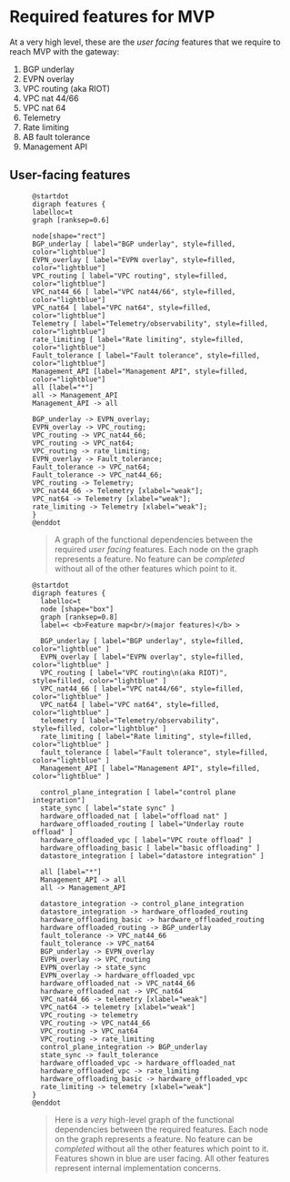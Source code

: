 # Required features for MVP

At a very high level, these are the _user facing_ features that we require to reach MVP with the gateway:

1. BGP underlay
2. EVPN overlay
3. VPC routing (aka RIOT)
4. VPC nat 44/66
5. VPC nat 64
6. Telemetry
7. Rate limiting
8. AB fault tolerance
9. Management API

## User-facing features

<figure title="User-facing feature dependencies">

```plantuml
@startdot
digraph features {
labelloc=t
graph [ranksep=0.6]

node[shape="rect"]
BGP_underlay [ label="BGP underlay", style=filled, color="lightblue"]
EVPN_overlay [ label="EVPN overlay", style=filled, color="lightblue"]
VPC_routing [ label="VPC routing", style=filled, color="lightblue"]
VPC_nat44_66 [ label="VPC nat44/66", style=filled, color="lightblue"]
VPC_nat64 [ label="VPC nat64", style=filled, color="lightblue"]
Telemetry [ label="Telemetry/observability", style=filled, color="lightblue"]
rate_limiting [ label="Rate limiting", style=filled, color="lightblue"]
Fault_tolerance [ label="Fault tolerance", style=filled, color="lightblue"]
Management_API [label="Management API", style=filled, color="lightblue"]
all [label="*"]
all -> Management_API
Management_API -> all

BGP_underlay -> EVPN_overlay;
EVPN_overlay -> VPC_routing;
VPC_routing -> VPC_nat44_66;
VPC_routing -> VPC_nat64;
VPC_routing -> rate_limiting;
EVPN_overlay -> Fault_tolerance;
Fault_tolerance -> VPC_nat64;
Fault_tolerance -> VPC_nat44_66;
VPC_routing -> Telemetry;
VPC_nat44_66 -> Telemetry [xlabel="weak"];
VPC_nat64 -> Telemetry [xlabel="weak"];
rate_limiting -> Telemetry [xlabel="weak"];
}
@enddot
```

> A graph of the functional dependencies between the required _user facing_ features.
> Each node on the graph represents a feature.
> No feature can be _completed_ without all of the other features which point to it.

</figure>

<figure title="Major feature dependencies (internal)">

```plantuml
@startdot
digraph features {
  labelloc=t
  node [shape="box"]
  graph [ranksep=0.8]
  label=< <b>Feature map<br/>(major features)</b> >

  BGP_underlay [ label="BGP underlay", style=filled, color="lightblue" ]
  EVPN_overlay [ label="EVPN overlay", style=filled, color="lightblue" ]
  VPC_routing [ label="VPC routing\n(aka RIOT)", style=filled, color="lightblue" ]
  VPC_nat44_66 [ label="VPC nat44/66", style=filled, color="lightblue" ]
  VPC_nat64 [ label="VPC nat64", style=filled, color="lightblue" ]
  telemetry [ label="Telemetry/observability", style=filled, color="lightblue" ]
  rate_limiting [ label="Rate limiting", style=filled, color="lightblue" ]
  fault_tolerance [ label="Fault tolerance", style=filled, color="lightblue" ]
  Management_API [ label="Management API", style=filled, color="lightblue" ]

  control_plane_integration [ label="control plane integration"]
  state_sync [ label="state sync" ]
  hardware_offloaded_nat [ label="offload nat" ]
  hardware_offloaded_routing [ label="Underlay route offload" ]
  hardware_offloaded_vpc [ label="VPC route offload" ]
  hardware_offloading_basic [ label="basic offloading" ]
  datastore_integration [ label="datastore integration" ]
  
  all [label="*"]
  Management_API -> all
  all -> Management_API

  datastore_integration -> control_plane_integration
  datastore_integration -> hardware_offloaded_routing
  hardware_offloading_basic -> hardware_offloaded_routing
  hardware_offloaded_routing -> BGP_underlay
  fault_tolerance -> VPC_nat44_66
  fault_tolerance -> VPC_nat64
  BGP_underlay -> EVPN_overlay
  EVPN_overlay -> VPC_routing
  EVPN_overlay -> state_sync
  EVPN_overlay -> hardware_offloaded_vpc
  hardware_offloaded_nat -> VPC_nat44_66
  hardware_offloaded_nat -> VPC_nat64
  VPC_nat44_66 -> telemetry [xlabel="weak"]
  VPC_nat64 -> telemetry [xlabel="weak"]
  VPC_routing -> telemetry
  VPC_routing -> VPC_nat44_66
  VPC_routing -> VPC_nat64
  VPC_routing -> rate_limiting
  control_plane_integration -> BGP_underlay
  state_sync -> fault_tolerance
  hardware_offloaded_vpc -> hardware_offloaded_nat
  hardware_offloaded_vpc -> rate_limiting
  hardware_offloading_basic -> hardware_offloaded_vpc
  rate_limiting -> telemetry [xlabel="weak"]
}
@enddot
```

> Here is a _very_ high-level graph of the functional dependencies between the required features.
> Each node on the graph represents a feature.
> No feature can be _completed_ without all the other features which point to it.
> Features shown in blue are user facing.
> All other features represent internal implementation concerns.

</figure>
